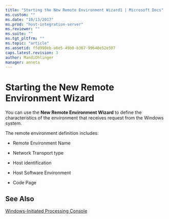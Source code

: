 ```yaml
---
title: "Starting the New Remote Environment Wizard1 | Microsoft Docs"
ms.custom: ""
ms.date: "10/13/2017"
ms.prod: "host-integration-server"
ms.reviewer: ""
ms.suite: ""
ms.tgt_pltfrm: ""
ms.topic: "article"
ms.assetid: ffd990eb-a6e5-49b0-b367-99648e52e507
caps.latest.revision: 3
author: MandiOhlinger
manager: anneta
---
```

# Starting the New Remote Environment Wizard
You can use the **New Remote Environment Wizard** to define the characteristics of the environment that receives request from the Windows system.  
  
 The remote environment definition includes:  
  
-   Remote Environment Name  
  
-   Network Transport type  
  
-   Host identification  
  
-   Host Software Environment  
  
-   Code Page  
  
## See Also  
 [Windows-Initiated Processing Console](../core/windows-initiated-processing-console.md)